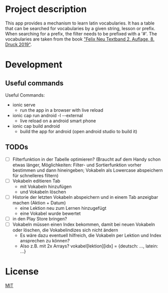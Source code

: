 # Project description

This app provides a mechanism to learn latin vocabularies.
It has a table that can be searched for vocabularies by a given string, lesson or prefix. When searching for a prefix, the filter needs to be prefixed with a '#'.
The vocabularies are taken from the book ["Felix Neu Textband 2. Auflage, 8. Druck 2019"](https://www.ccbuchner.de/reihe/felix-neu-132).

# Development
## Useful commands
Useful Commands:
- ionic serve
  - run the app in a browser with live reload
- ionic cap run android -l --external
  - live reload on a android smart phone
- ionic cap build android
  - build the app for android (open android studio to build it)

## TODOs

- [ ] Filterfunktion in der Tabelle optimieren? (Braucht auf dem Handy schon etwas länger, Möglichkeiten: Filter- und Sortierfunktion vorher bestimmen und dann hineingeben; Vokabeln als Lowercase abspeichern für schnelleres filtern)
- [ ] Vokabeln editieren Tab
  - mit Vokabeln hinzufügen
  - und Vokabeln löschen
- [ ] Historie der letzten Vokabeln abspeichern und in einem Tab anzeigbar machen (Aktion + Datum)
  - eine Lektion neu zum Lernen hinzugefügt
  - eine Vokabel wurde bewertet
- [ ] in den Play Store bringen?
- [ ] Vokabeln müssen einen Index bekommen, damit bei neuen Vokabeln oder löschen, die Vokabelindizes sich nicht ändern
  - Es wäre dazu eventuell hilfreich, die Vokabeln per Lektion und Index ansprechen zu können?
  - Also z.B. mit 2x Arrays? vokabel[lektion][idx] = {deutsch: ..., latein: ...}

# License

[MIT](https://github.com/Calendur/Latiny/blob/main/LICENSE)